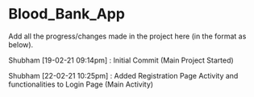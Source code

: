 # Blood_Bank_App
Add all the progress/changes made in the project here (in the format as below).

Shubham [19-02-21 09:14pm] : Initial Commit (Main Project Started)

Shubham [22-02-21 10:25pm] : Added Registration Page Activity and functionalities to Login Page (Main Activity)